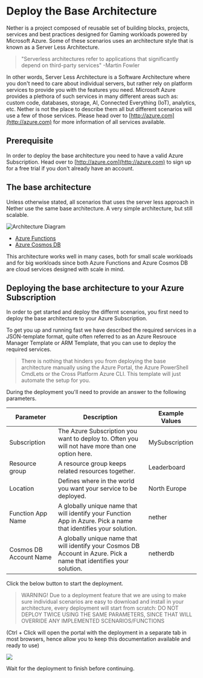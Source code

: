 # Deploy the Base Architecture

Nether is a project composed of reusable set of building blocks, projects, services and best practices designed for Gaming workloads powered by Microsoft Azure. Some of these scenarios uses an architecture style that is known as a Server Less Architecture.

> "Serverless architectures refer to applications that significantly depend on third-party services" -Martin Fowler

In other words, Server Less Architecture is a Software Architecture where you don't need to  care about individual servers, but rather rely on platform services to provide you with the features you need. Microsoft Azure provides a plethora of such services in many different areas such as: custom code, databases, storage, AI, Connected Everything (IoT), analytics, etc. Nether is not the place to describe them all but different scenarios will use a few of those services. Please head over to [http://azure.com](http://azure.com) for more information of all services available.

## Prerequisite

In order to deploy the base architecture you need to have a valid Azure Subscription. Head over to [http://azure.com](http://azure.com) to sign up for a free trial if you don't already have an account.

## The base architecture

Unless otherwise stated, all scenarios that uses the server less approach in Nether use the same base architecture. A very simple architecture, but still scalable.

![Architecture Diagram](architectures/game-function-cosmos.png "Game-> Functions-> CosmosDB")

* [Azure Functions](https://azure.microsoft.com/en-us/services/functions/)
* [Azure Cosmos DB](https://azure.microsoft.com/en-us/services/cosmos-db/)

This architecture works well in many cases, both for small scale workloads and for big workloads since both Azure Functions and Azure Cosmos DB are cloud services designed with scale in mind.

## Deploying the base architecture to your Azure Subscription

In order to get started and deploy the differnt scenarios, you first need to deploy the base architecture to your Azure Subscription.

To get you up and running fast we have described the required services in a JSON-template format, quite often referred to as an Azure Resrouce Manager Template or ARM Template, that you can use to deploy the required services.

> There is nothing that hinders you from deploying the base architecture manually using the Azure Portal, the Azure PowerShell CmdLets or the Cross Platform Azure CLI. This template will just automate the setup for you.

During the deployment you'll need to provide an answer to the following parameters.

Parameter           | Description                   | Example Values
--------------------|-------------------------------|--------------------
Subscription        | The Azure Subscription you want to deploy to. Often you will not have more than one option here. | MySubscription
Resource group      | A resource group keeps related resources together. | Leaderboard
Location            | Defines where in the world you want your service to be deployed. | North Europe
Function App Name   | A globally unique name that will identify your Function App in Azure. Pick a name that identifies your solution. | nether
Cosmos DB Account Name | A globally unique name that will identify your Cosmos DB Account in Azure. Pick a name that identifies your solution. | netherdb

Click the below button to start the deployment.

> WARNING! Due to a deployment feature that we are using to make sure individual scenarios are easy to download and install in your architecture, every deployment will start from scratch: DO NOT DEPLOY TWICE USING THE SAME PARAMETERS, SINCE THAT WILL OVERRIDE ANY IMPLEMENTED SCENARIOS/FUNCTIONS

(Ctrl + Click will open the portal with the deployment in a separate tab in most browsers, hence allow you to keep this documentation available and ready to use)

<a href="https://portal.azure.com/#create/Microsoft.Template/uri/https%3A%2F%2Fraw.githubusercontent.com%2FMicrosoftDX%2Fnether%2Fserverless%2Fsrc%2Fcloud%2Ffunctions%2F%2Fazuredeploy.json" target="_blank"><img src="http://azuredeploy.net/deploybutton.png"/></a>

Wait for the deployment to finish before continuing.